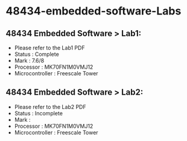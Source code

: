 # 48434-embedded-software-Labs

## 48434 Embedded Software > Lab1:

  * Please refer to the Lab1 PDF
  * Status          : Complete
  * Mark            : 7.6/8
  * Processor       : MK70FN1M0VMJ12
  * Microcontroller : Freescale Tower
  
## 48434 Embedded Software > Lab2:

  * Please refer to the Lab2 PDF
  * Status          : Incomplete
  * Mark            : 
  * Processor       : MK70FN1M0VMJ12
  * Microcontroller : Freescale Tower

